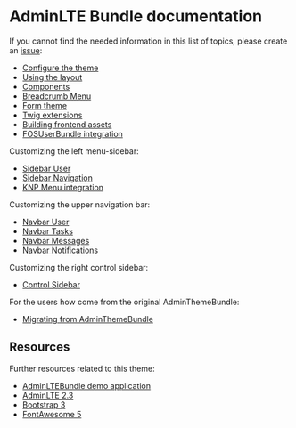 # AdminLTE Bundle documentation

If you cannot find the needed information in this list of topics, please create an [issue](https://github.com/kevinpapst/AdminLTEBundle/issues):

* [Configure the theme](configurations.md)
* [Using the layout](layout.md)
* [Components](component_events.md)
* [Breadcrumb Menu](breadcrumbs.md)
* [Form theme](form_theme.md)
* [Twig extensions](twig_widgets.md)
* [Building frontend assets](frontend_assets.md)
* [FOSUserBundle integration](fos_userbundle.md)

Customizing the left menu-sidebar:

* [Sidebar User](sidebar_user.md)
* [Sidebar Navigation](sidebar_navigation.md)
* [KNP Menu integration](knp_menu.md) 

Customizing the upper navigation bar:

* [Navbar User](navbar_user.md)
* [Navbar Tasks](navbar_tasks.md)
* [Navbar Messages](navbar_messages.md)
* [Navbar Notifications](navbar_notifications.md)

Customizing the right control sidebar:

* [Control Sidebar](control_sidebar.md)

For the users how come from the original AdminThemeBundle:

* [Migrating from AdminThemeBundle](migration_guide.md)

## Resources

Further resources related to this theme:

* [AdminLTEBundle demo application](https://github.com/kevinpapst/AdminLTEBundle-Demo)
* [AdminLTE 2.3](https://adminlte.io/themes/AdminLTE/documentation/index.html)
* [Bootstrap 3](https://getbootstrap.com/docs/3.3/)
* [FontAwesome 5](https://fontawesome.com)